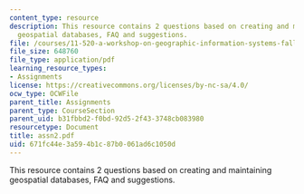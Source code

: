 ```yaml
---
content_type: resource
description: This resource contains 2 questions based on creating and maintaining
  geospatial databases, FAQ and suggestions.
file: /courses/11-520-a-workshop-on-geographic-information-systems-fall-2005/671fc44e3a594b1c87b0061ad6c1050d_assn2.pdf
file_size: 648760
file_type: application/pdf
learning_resource_types:
- Assignments
license: https://creativecommons.org/licenses/by-nc-sa/4.0/
ocw_type: OCWFile
parent_title: Assignments
parent_type: CourseSection
parent_uid: b31fbbd2-f0bd-92d5-2f43-3748cb083980
resourcetype: Document
title: assn2.pdf
uid: 671fc44e-3a59-4b1c-87b0-061ad6c1050d
---
```

This resource contains 2 questions based on creating and maintaining geospatial databases, FAQ and suggestions.